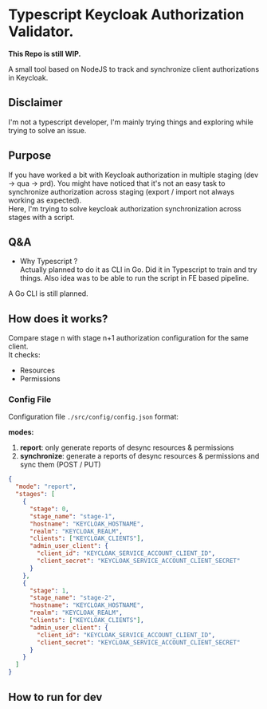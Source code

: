 # Typescript Keycloak Authorization Validator.
**This Repo is still WIP.** 

A small tool based on NodeJS to track and synchronize client authorizations in Keycloak.

## Disclaimer
I'm not a typescript developer, I'm mainly trying things and exploring while trying to solve an issue.

## Purpose
If you have worked a bit with Keycloak authorization in multiple staging (dev -> qua -> prd). You might have 
noticed that it's not an easy task to synchronize authorization across staging (export / import not always working as expected).  
Here, I'm trying to solve keycloak authorization synchronization across stages with a script.

## Q&A
- Why Typescript ?  
Actually planned to do it as CLI in Go. Did it in Typescript to train and try things. Also idea was to be 
able to run the script in FE based pipeline.    

A Go CLI is still planned.

## How does it works?
Compare stage n with stage n+1 authorization configuration for the same client.  
It checks:
- Resources
- Permissions


### Config File
Configuration file `./src/config/config.json` format:

**modes:**
1. **report**: only generate reports of desync resources & permissions
2. **synchronize**: generate a reports of desync resources & permissions and sync them (POST / PUT)

```json
{
  "mode": "report",
  "stages": [
    {
      "stage": 0,
      "stage_name": "stage-1",
      "hostname": "KEYCLOAK_HOSTNAME",
      "realm": "KEYCLOAK_REALM",
      "clients": ["KEYCLOAK_CLIENTS"],
      "admin_user_client": {
        "client_id": "KEYCLOAK_SERVICE_ACCOUNT_CLIENT_ID",
        "client_secret": "KEYCLOAK_SERVICE_ACCOUNT_CLIENT_SECRET"
      }
    },
    {
      "stage": 1,
      "stage_name": "stage-2",
      "hostname": "KEYCLOAK_HOSTNAME",
      "realm": "KEYCLOAK_REALM",
      "clients": ["KEYCLOAK_CLIENTS"],
      "admin_user_client": {
        "client_id": "KEYCLOAK_SERVICE_ACCOUNT_CLIENT_ID",
        "client_secret": "KEYCLOAK_SERVICE_ACCOUNT_CLIENT_SECRET"
      }
    }
  ]
}
```

## How to run for dev

